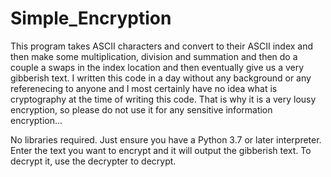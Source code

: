 # Simple_Encryption

This program takes ASCII characters and convert to their ASCII index and then make some multiplication, division and summation and then do a couple a swaps in the index location and then eventually give us a very gibberish text. I written this code in a day without any background or any referenecing to anyone and I most certainly have no idea what is cryptography at the time of writing this code. That is why it is a very lousy encryption, so please do not use it for any sensitive information encryption... 

No libraries required. 
Just ensure you have a Python 3.7 or later interpreter. 
Enter the text you want to encrypt and it will output the gibberish text. 
To decrypt it, use the decrypter to decrypt. 
